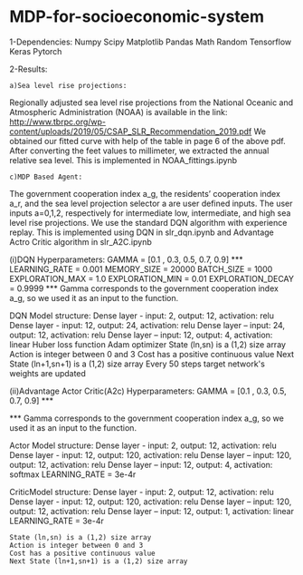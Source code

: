 # MDP-for-socioeconomic-system

1-Dependencies:
Numpy
Scipy
Matplotlib
Pandas
Math
Random
Tensorflow 
Keras
Pytorch

2-Results: 
	
	a)Sea level rise projections:

Regionally adjusted sea level rise projections from the National Oceanic and Atmospheric Administration (NOAA) is available in the link:
http://www.tbrpc.org/wp-content/uploads/2019/05/CSAP_SLR_Recommendation_2019.pdf
We obtained our fitted curve with help of the table in page 6 of the above pdf.  After converting the feet values to millimeter, we extracted the annual relative sea level.
This is implemented in  NOAA_fittings.ipynb

	

	c)MDP Based Agent:

The government cooperation index a_g, the residents’ cooperation index a_r, and the sea level projection selector a are user defined inputs. The user inputs a=0,1,2, respectively for intermediate low, intermediate, and high sea level rise projections. We use the standard DQN algorithm with experience replay.
This is implemented using DQN in slr_dqn.ipynb and Advantage Actro Critic algorithm in slr_A2C.ipynb
	
(i)DQN Hyperparameters:
	GAMMA = [0.1 , 0.3, 0.5, 0.7, 0.9] ***
	LEARNING_RATE = 0.001
	MEMORY_SIZE = 20000
	BATCH_SIZE = 1000
	EXPLORATION_MAX = 1.0
	EXPLORATION_MIN = 0.01
	EXPLORATION_DECAY = 0.9999
***  Gamma corresponds to the government cooperation index a_g, so we used it as an input to the function. 

DQN Model structure:
	Dense layer - input: 2, output: 12, activation: relu
	Dense layer - input: 12, output: 24, activation: relu
	Dense layer – input: 24, output: 12, activation: relu
	Dense layer – input: 12, output: 4, activation: linear
	Huber loss function
	Adam optimizer
	State (ln,sn) is a (1,2) size array
	Action is integer between 0 and 3
	Cost has a positive continuous value
	Next State (ln+1,sn+1) is a (1,2) size array
	Every 50 steps target network's weights are updated

(ii)Advantage Actor Critic(A2c) Hyperparameters:
	GAMMA = [0.1 , 0.3, 0.5, 0.7, 0.9] ***
	
***  Gamma corresponds to the government cooperation index a_g, so we used it as an input to the function. 

Actor Model structure: 
	Dense layer - input: 2, output: 12, activation: relu
	Dense layer - input: 12, output: 120, activation: relu
	Dense layer – input: 120, output: 12, activation: relu
	Dense layer – input: 12, output: 4, activation: softmax
	LEARNING_RATE = 3e-4r

CriticModel structure: 
	Dense layer - input: 2, output: 12, activation: relu
	Dense layer - input: 12, output: 120, activation: relu
	Dense layer – input: 120, output: 12, activation: relu
	Dense layer – input: 12, output: 1, activation: linear
	LEARNING_RATE = 3e-4r

	State (ln,sn) is a (1,2) size array
	Action is integer between 0 and 3
	Cost has a positive continuous value
	Next State (ln+1,sn+1) is a (1,2) size array
	
